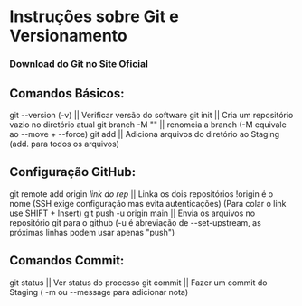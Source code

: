 # Instruções sobre Git e Versionamento


### Download do Git no Site Oficial
## Comandos Básicos:

git --version (-v) || Verificar versão do software
git init || Cria um repositório vazio no diretório atual
git branch -M "" || renomeia a branch
(-M equivale ao --move + --force)
git add || Adiciona arquivos do diretório ao Staging
(add. para todos os arquivos)

## Configuração GitHub:

git remote add origin *link do rep* || Linka os dois repositórios !origin é o nome
(SSH exige configuração mas evita autenticações)
(Para colar o link use SHIFT + Insert)
git push -u origin main || Envia os arquivos no repositório git para o github
(-u é abreviação de --set-upstream, as próximas linhas podem usar apenas "push")

## Comandos Commit:

git status || Ver status do processo
git commit || Fazer um commit do Staging ( -m ou --message para adicionar nota)